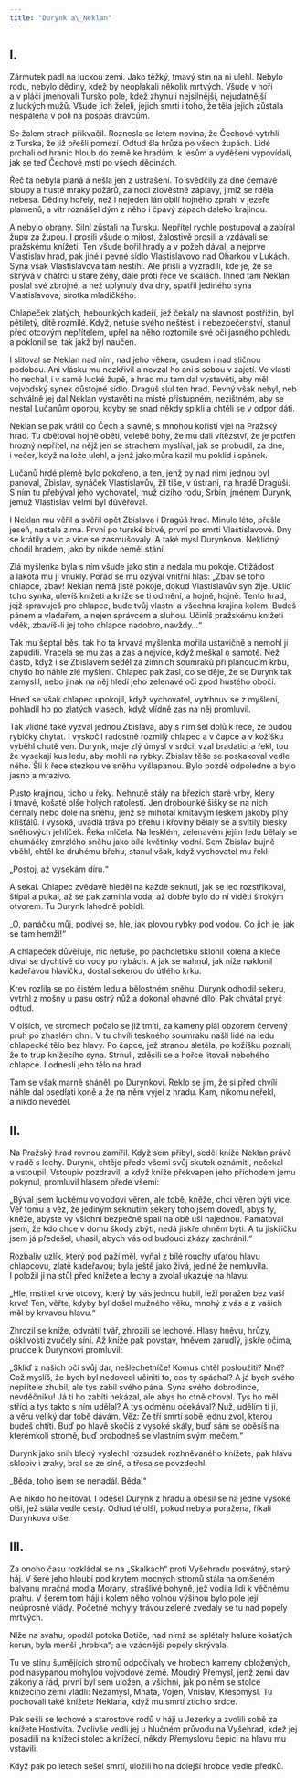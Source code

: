 ```yaml
---
title: "Durynk a\_Neklan"
---
```


## I.

Zármutek padl na luckou zemi. Jako těžký, tmavý stín na ni ulehl. Nebylo rodu, nebylo dědiny, kdež by neoplakali několik mrtvých. Všude v hoři a v pláči jmenovali Tursko pole, kdež zhynuli nejsilnější, nejudatnější z luckých mužů. Všude jich želeli, jejich smrti i toho, že těla jejich zůstala nespálena v poli na pospas dravcům.

Se žalem strach přikvačil. Roznesla se letem novina, že Čechové vytrhli z Turska, že již přešli pomezí. Odtud šla hrůza po všech župách. Lidé prchali od hranic hloub do země ke hradům, k lesům a vyděšeni vypovídali, jak se teď Čechové mstí po všech dědinách.

Řeč ta nebyla planá a nešla jen z ustrašení. To svědčily za dne černavé sloupy a husté mraky požárů, za noci zlověstné záplavy, jimiž se rděla nebesa. Dědiny hořely, než i nejeden lán obilí hojného zprahl v jezeře plamenů, a vítr roznášel dým z něho i čpavý zápach daleko krajinou.

A nebylo obrany. Silní zůstali na Tursku. Nepřítel rychle postupoval a zabíral župu za župou. I prosili všude o milost, žalostivě prosili a vzdávali se pražskému knížeti. Ten všude bořil hrady a v požeh dával, a nejprve Vlastislav hrad, pak jiné i pevné sídlo Vlastislavovo nad Oharkou v Lukách. Syna však Vlastislavova tam nestihl. Ale přišli a vyzradili, kde je, že se skrývá v chatrči u staré ženy, dále proti řece ve skalách. Ihned tam Neklan poslal své zbrojné, a než uplynuly dva dny, spatřil jediného syna Vlastislavova, sirotka mladičkého.

Chlapeček zlatých, hebounkých kadeří, jež čekaly na slavnost postřižin, byl pětiletý, dítě rozmilé. Když, netuše svého neštěstí i nebezpečenství, stanul před otcovým nepřítelem, upřel na něho roztomile své oči jasného pohledu a poklonil se, tak jakž byl naučen.

I slitoval se Neklan nad ním, nad jeho věkem, osudem i nad sličnou podobou. Ani vlásku mu nezkřivil a nevzal ho ani s sebou v zajetí. Ve vlasti ho nechal, i v samé lucké župě, a hrad mu tam dal vystavěti, aby měl vojvodský synek důstojné sídlo. Dragúš slul ten hrad. Pevný však nebyl, neb schválně jej dal Neklan vystavěti na místě přístupném, nezištném, aby se nestal Lučanům oporou, kdyby se snad někdy spikli a chtěli se v odpor dáti.

Neklan se pak vrátil do Čech a slavně, s mnohou kořistí vjel na Pražský hrad. Tu obětoval hojně oběti, velebě bohy, že mu dali vítězství, že je potřen hrozný nepřítel, na nějž jen se strachem myslíval, jak se probudil, za dne, i večer, když na lože ulehl, a jenž jako můra kazil mu poklid i spánek.

Lučanů hrdé plémě bylo pokořeno, a ten, jenž by nad nimi jednou byl panoval, Zbislav, synáček Vlastislavův, žil tiše, v ústraní, na hradě Dragúši. S ním tu přebýval jeho vychovatel, muž cizího rodu, Srbín, jménem Durynk, jemuž Vlastislav velmi byl důvěřoval.

I Neklan mu věřil a svěřil opět Zbislava i Dragúš hrad. Minulo léto, přešla jeseň, nastala zima. První po turské bitvě, první po smrti Vlastislavově. Dny se krátily a víc a více se zasmušovaly. A také mysl Durynkova. Neklidný chodil hradem, jako by nikde neměl stání.

Zlá myšlenka byla s ním všude jako stín a nedala mu pokoje. Ctižádost a lakota mu ji vnukly. Pořád se mu ozýval vnitřní hlas: „Zbav se toho chlapce, zbav! Neklan nemá jistě pokoje, dokud Vlastislavův syn žije. Ukliď toho synka, ulevíš knížeti a kníže se ti odmění, a hojně, hojně. Tento hrad, jejž spravuješ pro chlapce, bude tvůj vlastní a všechna krajina kolem. Budeš pánem a vladařem, a nejen správcem a sluhou. Učiníš pražskému knížeti vděk, zbavíš-li jej toho chlapce nadobro, navždy…“

Tak mu šeptal běs, tak ho ta krvavá myšlenka mořila ustavičně a nemohl ji zapuditi. Vracela se mu zas a zas a nejvíce, když meškal o samotě. Než často, když i se Zbislavem seděl za zimních soumraků při planoucím krbu, chytlo ho náhle zlé myšlení. Chlapec pak žasl, co se děje, že se Durynk tak zamyslil, nebo jinak na něj hledí jeho zelenavé oči zpod hustého obočí.

Hned se však chlapec upokojil, když vychovatel, vytrhnuv se z myšlení, pohladil ho po zlatých vlasech, když vlídně zas na něj promluvil.

Tak vlídně také vyzval jednou Zbislava, aby s ním šel dolů k řece, že budou rybičky chytat. I vyskočil radostně rozmilý chlapec a v čapce a v kožíšku vyběhl chutě ven. Durynk, maje zlý úmysl v srdci, vzal bradatici a řekl, tou že vysekají kus ledu, aby mohli na rybky. Zbislav těše se poskakoval vedle něho. Šli k řece stezkou ve sněhu vyšlapanou. Bylo pozdě odpoledne a bylo jasno a mrazivo.

Pusto krajinou, ticho u řeky. Nehnutě stály na březích staré vrby, kleny i tmavé, košaté olše holých ratolestí. Jen drobounké šišky se na nich černaly nebo dole na sněhu, jenž se mihotal kmitavým leskem jakoby plný křišťálů. I vysoká, uvadlá tráva po břehu i křoviny bělaly se a svítily blesky sněhových jehliček. Řeka mlčela. Na lesklém, zelenavém jejím ledu bělaly se chumáčky zmrzlého sněhu jako bílé květinky vodní. Sem Zbislav bujně vběhl, chtěl ke druhému břehu, stanul však, když vychovatel mu řekl:

„Postoj, až vysekám díru.“

A sekal. Chlapec zvědavě hleděl na každé seknutí, jak se led rozstřikoval, štípal a pukal, až se pak zamihla voda, až dobře bylo do ní viděti širokým otvorem. Tu Durynk lahodně pobídl:

„Ó, panáčku můj, podívej se, hle, jak plovou rybky pod vodou. Co jich je, jak se tam hemží!“

A chlapeček důvěřuje, nic netuše, po pacholetsku sklonil kolena a kleče díval se dychtivě do vody po rybách. A jak se nahnul, jak níže naklonil kadeřavou hlavičku, dostal sekerou do útlého krku.

Krev rozlila se po čistém ledu a bělostném sněhu. Durynk odhodil sekeru, vytrhl z mošny u pasu ostrý nůž a dokonal ohavné dílo. Pak chvátal pryč odtud.

V olších, ve stromech počalo se již tmíti, za kameny plál obzorem červený pruh po zhaslém ohni. V tu chvíli teskného soumraku našli lidé na ledu chlapecké tělo bez hlavy. Po čapce, jež stranou sletěla, po kožíšku poznali, že to trup knížecího syna. Strnuli, zděsili se a hořce litovali nebohého chlapce. I odnesli jeho tělo na hrad.

Tam se však marně sháněli po Durynkovi. Řeklo se jim, že si před chvílí náhle dal osedlati koně a že na něm vyjel z hradu. Kam, nikomu neřekl, a nikdo nevěděl.

## II.

Na Pražský hrad rovnou zamířil. Když sem přibyl, seděl kníže Neklan právě v radě s lechy. Durynk, chtěje přede všemi svůj skutek oznámiti, nečekal a vstoupil. Vstoupiv pozdravil, a když kníže překvapen jeho příchodem jemu pokynul, promluvil hlasem přede všemi:

„Býval jsem luckému vojvodovi věren, ale tobě, kněže, chci věren býti více. Věř tomu a věz, že jediným seknutím sekery toho jsem dovedl, abys ty, kněže, abyste vy všichni bezpečně spali na obě uši najednou. Pamatoval jsem, že kdo chce v domu škody zbýti, nedá jiskře ohněm býti. A tu jiskřičku jsem já předešel, uhasil, abych vás od budoucí zkázy zachránil.“

Rozbaliv uzlík, který pod paží měl, vyňal z bílé rouchy uťatou hlavu chlapcovu, zlatě kadeřavou; byla ještě jako živá, jediné že nemluvila. I položil ji na stůl před knížete a lechy a zvolal ukazuje na hlavu:

„Hle, mstitel krve otcovy, který by vás jednou hubil, leží poražen bez vaší krve! Ten, věřte, kdyby byl došel mužného věku, mnohý z vás a z vašich měl by krvavou hlavu.“

Zhrozil se kníže, odvrátil tvář, zhrozili se lechové. Hlasy hněvu, hrůzy, ošklivosti zvučely síní. Až kníže pak povstav, hněvem zarudlý, jiskře očima, prudce k Durynkovi promluvil:

„Skliď z našich očí svůj dar, nešlechetníče! Komus chtěl posloužiti? Mně? Což myslíš, že bych byl nedovedl učiniti to, cos ty spáchal? A já bych svého nepřítele zhubil, ale tys zabil svého pána. Syna svého dobrodince, nevděčníku! Já ti ho zabíti nekázal, ale abys ho ctně choval. Tys ho měl stříci a tys takto s ním udělal? A tys odměnu očekával? Nuž, udělím ti ji, a věru veliký dar tobě dávám. Věz: Ze tří smrtí sobě jednu zvol, kterou budeš chtíti. Buď po hlavě skočíš z vysoké skály, buď sám se oběsíš na kterémkoli stromě, buď probodneš se vlastním svým mečem.“

Durynk jako sníh bledý vyslechl rozsudek rozhněvaného knížete, pak hlavu sklopiv i zraky, bral se ze síně, a třesa se povzdechl:

„Běda, toho jsem se nenadál. Běda!“

Ale nikdo ho nelitoval. I odešel Durynk z hradu a oběsil se na jedné vysoké olši, jež stála vedle cesty. Odtud té olši, pokud nebyla poražena, říkali Durynkova olše.

## III.

Za onoho času rozkládal se na „Skalkách“ proti Vyšehradu posvátný, starý háj. V šeré jeho hloubi pod krytem mocných stromů stála na omšeném balvanu mračná modla Morany, strašlivé bohyně, jež vodila lidi k věčnému prahu. V šerém tom háji i kolem něho volnou výšinou bylo pole její neúprosné vlády. Početné mohyly trávou zelené zvedaly se tu nad popely mrtvých.

Níže na svahu, opodál potoka Botiče, nad nímž se splétaly haluze košatých korun, byla menší „hrobka“; ale vzácnější popely skrývala.

Tu ve stínu šumějících stromů odpočívaly ve hrobech kameny obložených, pod nasypanou mohylou vojvodové země. Moudrý Přemysl, jenž zemi dav zákony a řád, první byl sem uložen, a všichni, jak po něm se stolce knížecího zemi vládli: Nezamysl, Mnata, Vojen, Vnislav, Křesomysl. Tu pochovali také knížete Neklana, když mu smrtí ztichlo srdce.

Pak sešli se lechové a starostové rodů v háji u Jezerky a zvolili sobě za knížete Hostivíta. Zvolivše vedli jej u hlučném průvodu na Vyšehrad, kdež jej posadili na knížecí stolec a knížecí, někdy Přemyslovu čepici na hlavu mu vstavili.

Když pak po letech sešel smrtí, uložili ho na dolejší hrobce vedle předků.
